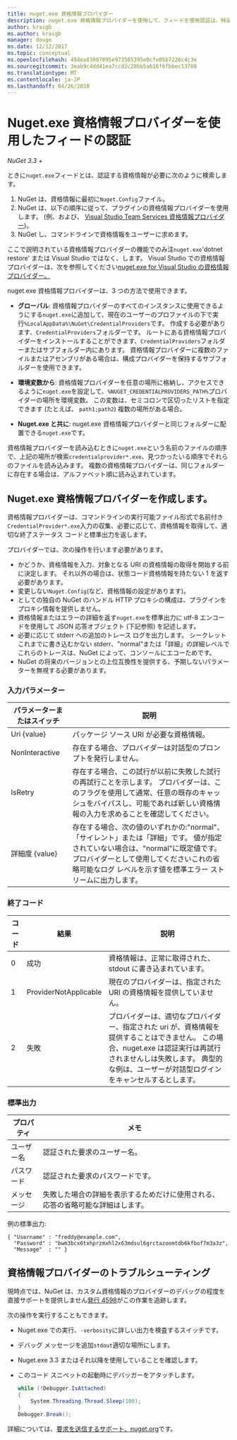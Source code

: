 ```yaml
---
title: nuget.exe 資格情報プロバイダー
description: nuget.exe 資格情報プロバイダーを使用して、フィードを使用認証は、特定の規則に従うコマンドライン実行可能ファイルとして実装されます。
author: kraigb
ms.author: kraigb
manager: douge
ms.date: 12/12/2017
ms.topic: conceptual
ms.openlocfilehash: 494ea83007895e973585395e0cfe05b7226c4c3e
ms.sourcegitcommit: 3eab9c4dd41ea7ccd2c28bb5ab16f6fbbec13708
ms.translationtype: MT
ms.contentlocale: ja-JP
ms.lasthandoff: 04/26/2018
---
```

# <a name="authenticating-feeds-with-nugetexe-credential-providers"></a>Nuget.exe 資格情報プロバイダーを使用したフィードの認証

*NuGet 3.3 +*

ときに`nuget.exe`フィードとは、認証する資格情報が必要に次のように検索します。

1. NuGet は、資格情報に最初に`Nuget.Config`ファイル。
1. NuGet は、以下の順序に従って、プラグインの資格情報プロバイダーを使用します。 (例、および、 [Visual Studio Team Services 資格情報プロバイダー](https://www.visualstudio.com/docs/package/get-started/nuget/auth#vsts-credential-provider))。
1. NuGet し、コマンドラインで資格情報をユーザーに求めます。

ここで説明されている資格情報プロバイダーの機能でのみ注`nuget.exe`'dotnet restore' または Visual Studio ではなく、します。 Visual Studio での資格情報プロバイダーは、次を参照してください[nuget.exe for Visual Studio の資格情報プロバイダー。](nuget-credential-providers-for-visual-studio.md)

nuget.exe 資格情報プロバイダーは、3 つの方法で使用できます。

- **グローバル**: 資格情報プロバイダーのすべてのインスタンスに使用できるようにする`nuget.exe`に追加して、現在のユーザーのプロファイルの下で実行`%LocalAppData%\NuGet\CredentialProviders`です。 作成する必要があります、`CredentialProviders`フォルダーです。 ルートにある資格情報プロバイダーをインストールすることができます、`CredentialProviders`フォルダーまたはサブフォルダー内にあります。 資格情報プロバイダーに複数のファイルまたはアセンブリがある場合は、構成プロバイダーを保持するサブフォルダーを使用できます。

- **環境変数から**: 資格情報プロバイダーを任意の場所に格納し、アクセスできるように`nuget.exe`を設定して、`%NUGET_CREDENTIALPROVIDERS_PATH%`プロバイダーの場所を環境変数。 この変数は、セミコロンで区切ったリストを指定できます (たとえば、 `path1;path2`) 複数の場所がある場合。

- **Nuget.exe と共に**: nuget.exe 資格情報プロバイダーと同じフォルダーに配置できる`nuget.exe`です。

資格情報プロバイダーを読み込むときに`nuget.exe`という名前のファイルの順序で、上記の場所が検索`credentialprovider*.exe`、見つかったいる順序でそれらのファイルを読み込みます。 複数の資格情報プロバイダーは、同じフォルダーに存在する場合は、アルファベット順に読み込まれています。

## <a name="creating-a-nugetexe-credential-provider"></a>Nuget.exe 資格情報プロバイダーを作成します。

資格情報プロバイダーは、コマンドラインの実行可能ファイル形式で名前付き`CredentialProvider*.exe`入力の収集、必要に応じて、資格情報を取得して、適切な終了ステータス コードと標準出力を返します。

プロバイダーでは、次の操作を行います必要があります。

- かどうか、資格情報を入力、対象となる URI の資格情報の取得を開始する前に決定します。 それ以外の場合は、状態コード資格情報を持たない 1 を返す必要があります。
- 変更しない`Nuget.Config`(など、資格情報の設定があります)。
- としての独自の NuGet のハンドル HTTP プロキシの構成は、プラグインをプロキシ情報を提供しません。
- 資格情報またはエラーの詳細を返す`nuget.exe`を標準出力に utf-8 エンコードを使用して JSON 応答オブジェクト (下記参照) を記述します。
- 必要に応じて stderr への追加のトレース ログを出力します。 シークレットこれまでに書き込むかない stderr、"normal"または「詳細」の詳細レベルでこれらのトレースは、NuGet によって、コンソールにエコーためです。
- NuGet の将来のバージョンとの上位互換性を提供する、予期しないパラメーターを無視する必要があります。

### <a name="input-parameters"></a>入力パラメーター

| パラメーターまたはスイッチ |説明|
|----------------|-----------|
| Uri {value} | パッケージ ソース URI が必要な資格情報。|
| NonInteractive | 存在する場合、プロバイダーは対話型のプロンプトを発行しません。 |
| IsRetry | 存在する場合、この試行が以前に失敗した試行の再試行ことを示します。 プロバイダーは、このフラグを使用して通常、任意の既存のキャッシュをバイパスし、可能であれば新しい資格情報の入力を求めることを確認してください。|
| 詳細度 {value} | 存在する場合、次の値のいずれかの:"normal"、「サイレント」または「詳細」です。 値が指定されていない場合は、"normal"に既定値です。 プロバイダーとして使用してくださいこれの省略可能なログ レベルを示す値を標準エラー ストリームに出力します。 |

### <a name="exit-codes"></a>終了コード

| コード |結果 | 説明 |
|----------------|-----------|-----------|
| 0 | 成功 | 資格情報は、正常に取得された、stdout に書き込まれています。|
| 1 | ProviderNotApplicable | 現在のプロバイダーは、指定された URI の資格情報を提供していません。|
| 2 | 失敗 | プロバイダーは、適切なプロバイダー、指定された uri が、資格情報を提供することはできません。 この場合、nuget.exe は認証実行は再試行されませんしは失敗します。 典型的な例は、ユーザーが対話型ログインをキャンセルするとします。 |

### <a name="standard-output"></a>標準出力

| プロパティ |メモ|
|----------------|-----------|
| ユーザー名 | 認証された要求のユーザー名。|
| パスワード | 認証された要求のパスワードです。|
| メッセージ | 失敗した場合の詳細を表示するためだけに使用される、応答の省略可能な詳細はします。 |

例の標準出力:

    { "Username" : "freddy@example.com",
      "Password" : "bwm3bcx6txhprzmxhl2x63mdsul6grctazoomtdb6kfbof7m3a3z",
      "Message"  : "" }

## <a name="troubleshooting-a-credential-provider"></a>資格情報プロバイダーのトラブルシューティング

現時点では、NuGet は、カスタム資格情報のプロバイダーのデバッグの程度を直接サポートを提供しません[発行 4598](https://github.com/NuGet/Home/issues/4598)がこの作業を追跡します。

次の操作を実行することもできます。

- Nuget.exe での実行、`-verbosity`に詳しい出力を検査するスイッチです。
- デバッグ メッセージを追加`stdout`適切な場所にします。
- Nuget.exe 3.3 またはそれ以降を使用していることを確認します。
- このコード スニペットの起動時にデバッガーをアタッチします。

    ```cs
    while (!Debugger.IsAttached)
    {
        System.Threading.Thread.Sleep(100);
    }
    Debugger.Break();
    ```

詳細については、[要求を送信するサポート、nuget.org](https://www.nuget.org/policies/Contact)です。
